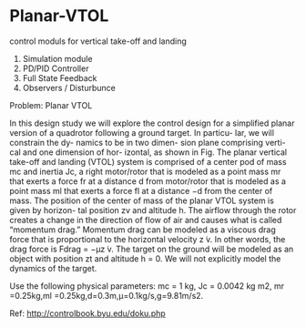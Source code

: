 # Planar-VTOL
control moduls for vertical take-off and landing 

1. Simulation module 
2. PD/PID Controller
3. Full State Feedback 
4. Observers / Disturbunce

Problem: Planar VTOL

In this design study we will explore the control design for
a simplified planar version
of a quadrotor following a
ground target. In particu-
lar, we will constrain the dy-
namics to be in two dimen-
sion plane comprising verti-
cal and one dimension of hor-
izontal, as shown in Fig.
The planar vertical take-off
and landing (VTOL) system is
comprised of a center pod of
mass mc and inertia Jc, a right
motor/rotor that is modeled as
a point mass mr that exerts a
force fr at a distance d from 
motor/rotor that is modeled as
a point mass ml that exerts a force fl at a distance −d from the center of mass. The position of the center of mass of the planar VTOL system is given by horizon- tal position zv and altitude h. The airflow through the rotor creates a change in the direction of flow of air and causes what is called “momentum drag.” Momentum drag can be modeled as a viscous drag force that is proportional to the horizontal velocity z ̇v. In other words, the drag force is Fdrag = −μz ̇v. The target on the ground will be modeled as an object with position zt and altitude h = 0. We will not explicitly model the dynamics of the target.

Use the following physical parameters: mc = 1 kg, Jc = 0.0042 kg m2, mr =0.25kg,ml =0.25kg,d=0.3m,μ=0.1kg/s,g=9.81m/s2.


Ref: http://controlbook.byu.edu/doku.php 

